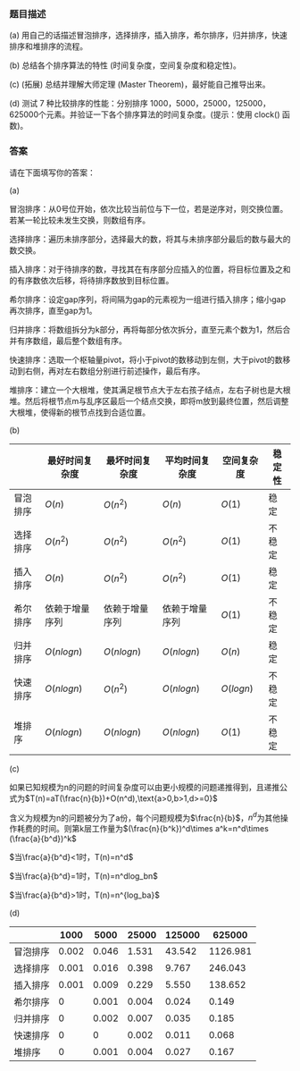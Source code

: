 ### 题目描述

(a) 用自己的话描述冒泡排序，选择排序，插入排序，希尔排序，归并排序，快速排序和堆排序的流程。

(b) 总结各个排序算法的特性 (时间复杂度，空间复杂度和稳定性)。

(c) (拓展) 总结并理解大师定理 (Master Theorem)，最好能自己推导出来。

(d) 测试 7 种比较排序的性能：分别排序 1000，5000，25000，125000，625000个元素。并验证一下各个排序算法的时间复杂度。(提示：使用 clock() 函数)。

### 答案

请在下面填写你的答案：

(a)

冒泡排序：从0号位开始，依次比较当前位与下一位，若是逆序对，则交换位置。若某一轮比较未发生交换，则数组有序。

选择排序：遍历未排序部分，选择最大的数，将其与未排序部分最后的数与最大的数交换。

插入排序：对于待排序的数，寻找其在有序部分应插入的位置，将目标位置及之和的有序数依次后移，将待排序数放到目标位置。

希尔排序：设定gap序列，将间隔为gap的元素视为一组进行插入排序；缩小gap再次排序，直至gap为1。

归并排序：将数组拆分为k部分，再将每部分依次拆分，直至元素个数为1，然后合并有序数组，最后整个数组有序。

快速排序：选取一个枢轴量pivot，将小于pivot的数移动到左侧，大于pivot的数移动到右侧，再对左右数组分别进行前述操作，最后有序。

堆排序：建立一个大根堆，使其满足根节点大于左右孩子结点，左右子树也是大根堆。然后将根节点m与乱序区最后一个结点交换，即将m放到最终位置，然后调整大根堆，使得新的根节点找到合适位置。

(b)

|          | 最好时间复杂度 | 最坏时间复杂度 | 平均时间复杂度 | 空间复杂度 | 稳定性 |
| -------- | -------------- | -------------- | -------------- | ---------- | ------ |
| 冒泡排序 | $O(n)$         | $O(n^2)$       | $O(n)$         | $O(1)$     | 稳定   |
| 选择排序 | $O(n^2)$       | $O(n^2)$       | $O(n^2)$       | $O(1)$     | 不稳定 |
| 插入排序 | $O(n)$         | $O(n^2)$       | $O(n^2)$       | $O(1)$     | 稳定   |
| 希尔排序 | 依赖于增量序列 | 依赖于增量序列 | 依赖于增量序列 | $O(1)$     | 不稳定 |
| 归并排序 | $O(nlogn)$     | $O(nlogn)$     | $O(nlogn)$     | $O(n)$     | 稳定   |
| 快速排序 | $O(nlogn)$     | $O(n^2)$       | $O(nlogn)$     | $O(logn)$  | 不稳定 |
| 堆排序   | $O(nlogn)$     | $O(nlogn)$     | $O(nlogn)$     | $O(1)$     | 不稳定 |

(c)

如果已知规模为n的问题的时间复杂度可以由更小规模的问题递推得到，且递推公式为$T(n)=aT(\frac{n}{b})+O(n^d),\text{a>0,b>1,d>=0}$

含义为规模为n的问题被分为了a份，每个问题规模为$\frac{n}{b}$，$n^d$为其他操作耗费的时间。则第k层工作量为$(\frac{n}{b^k})^d\times a^k=n^d\times (\frac{a}{b^d})^k$

$当\frac{a}{b^d}<1时，T(n)=n^d$

$当\frac{a}{b^d}=1时，T(n)=n^dlog_bn$

$当\frac{a}{b^d}>1时，T(n)=n^{log_ba}$

(d)

|          | 1000  | 5000  | 25000 | 125000 | 625000   |
| -------- | ----- | ----- | ----- | ------ | -------- |
| 冒泡排序 | 0.002 | 0.046 | 1.531 | 43.542 | 1126.981 |
| 选择排序 | 0.001 | 0.016 | 0.398 | 9.767  | 246.043  |
| 插入排序 | 0.001 | 0.009 | 0.229 | 5.550  | 138.652  |
| 希尔排序 | 0     | 0.001 | 0.004 | 0.024  | 0.149    |
| 归并排序 | 0     | 0.002 | 0.007 | 0.035  | 0.185    |
| 快速排序 | 0     | 0     | 0.002 | 0.011  | 0.068    |
| 堆排序   | 0     | 0.001 | 0.004 | 0.027  | 0.167    |

